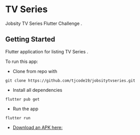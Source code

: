 # TV Series

Jobsity TV Series Flutter Challenge .

## Getting Started

Flutter application for listing TV Series .

To run this app:

- Clone from repo with
```
git clone https://github.com/tjcode19/jobsitytvseries.git
```

- Install all dependencies
```
flutter pub get
```

- Run the app
```
flutter run
```

- [Download an APK here: ](https://drive.google.com/file/d/1mGPSL6xaMenIwY8F2NV-srBZHSDD5Cj4/view?usp=sharing)


